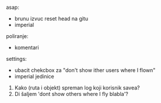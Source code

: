 asap:
- brunu izvuc reset head na gitu
- imperial

poliranje: 
- komentari

settings: 
- ubacit chekcbox za "don't show ither users where I flown"
- imperial jedinice

1. Kako (ruta i objekt) spreman log koji korisnik savea?
2. Di šaljem 'dont show others where I fly blabla'?